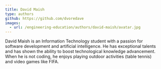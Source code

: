 ```yaml
---
title: David Maish
type: authors
github: https://github.com/dvoredave
images:
  - url: /engineering-education/authors/david-maish/avatar.jpg
---
```

David Maish is an Information Technology student with a passion for software development and artificial intelligence. He has exceptional talents and has shown the ability to boost technological knowledge advancement. When he is not coding, he enjoys playing outdoor activities (table tennis) and video games like FIFA.